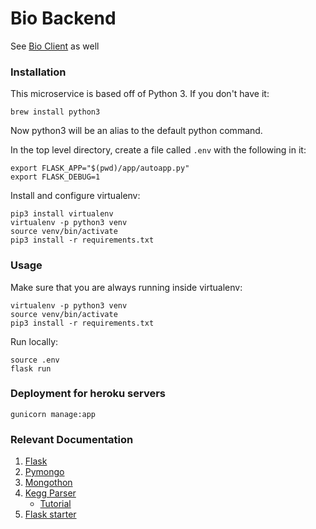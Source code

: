 # Bio Backend

See [Bio Client](https://github.com/kyledotterrer/bio-client) as well

### Installation

This microservice is based off of Python 3. If you don't have it:
```
brew install python3
```
Now python3 will be an alias to the default python command.

In the top level directory, create a file called `.env` with the following in it:
```
export FLASK_APP="$(pwd)/app/autoapp.py"
export FLASK_DEBUG=1
```

Install and configure virtualenv:

```
pip3 install virtualenv
virtualenv -p python3 venv
source venv/bin/activate
pip3 install -r requirements.txt
```

### Usage

Make sure that you are always running inside virtualenv:
```
virtualenv -p python3 venv
source venv/bin/activate
pip3 install -r requirements.txt
```

Run locally:
```
source .env
flask run
```

### Deployment for heroku servers
```
gunicorn manage:app
```

### Relevant Documentation
1. [Flask](http://flask.pocoo.org/docs/0.12/)
1. [Pymongo](https://api.mongodb.com/python/current/index.html)
1. [Mongothon](https://github.com/gamechanger/mongothon)
1. [Kegg Parser](https://pythonhosted.org/bioservices/references.html#bioservices.kegg.KEGGParser)
	- [Tutorial](https://pythonhosted.org/bioservices/kegg_tutorial.html)
1. [Flask starter](https://github.com/jason-feng/flask-api-starter-app) 
